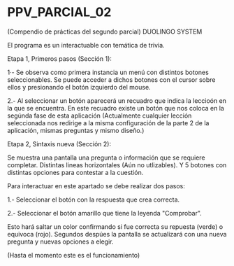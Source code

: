 # PPV_PARCIAL_02
(Compendio de prácticas del segundo parcial)
DUOLINGO SYSTEM

El programa es un interactuable con temática de trivia.

Etapa 1, Primeros pasos (Sección 1):

1·-
Se observa como primera instancia un menú con distintos botones seleccionables.
Se puede acceder a dichos botones con el cursor sobre ellos y presionando el botón izquierdo del mouse.

2.-
Al seleccionar un botón aparecerá un recuadro que indica la leccioón en la que se encuentra.
En este recuadro existe un botón que nos coloca en la segúnda fase de esta aplicación
(Actualmente cualquier lección seleccionada nos redirige a la misma configuración de la parte 2 de la aplicación, mismas preguntas y mismo diseño.)

Etapa 2, Sintaxis nueva (Sección 2):

Se muestra una pantalla una pregunta o información que se requiere completar.
Distintas lineas horizontales (Aún no utlizables).
Y 5 botones con distintas opciones para contestar a la cuestión.

Para interactuar en este apartado se debe realizar dos pasos:

1.-
Seleccionar el botón con la respuesta que crea correcta.

2.-
Seleccionar el botón amarillo que tiene la leyenda "Comprobar".

Esto hará saltar un color confirmando si fue correcta su repuesta (verde) o equivoca (rojo).
Segundos despúes la pantalla se actualizará con una nueva pregunta y nuevas opciones a elegir.

(Hasta el momento este es el funcionamiento)
